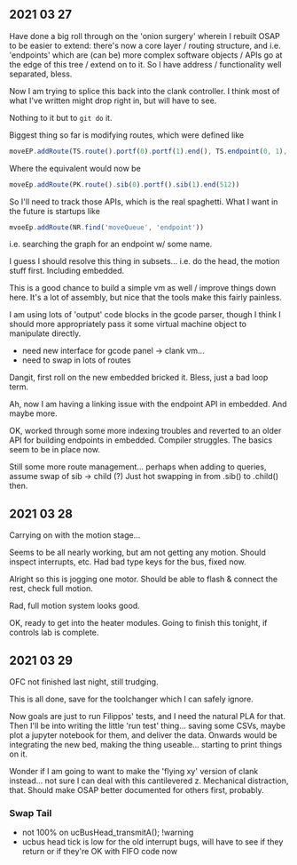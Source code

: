## 2021 03 27

Have done a big roll through on the 'onion surgery' wherein I rebuilt OSAP to be easier to extend: there's now a core layer / routing structure, and i.e. 'endpoints' which are (can be) more complex software objects / APIs go at the edge of this tree / extend on to it. So I have address / functionality well separated, bless. 

Now I am trying to splice this back into the clank controller. I think most of what I've written might drop right in, but will have to see. 

Nothing to it but to `git do` it. 

Biggest thing so far is modifying routes, which were defined like 

```js 
moveEP.addRoute(TS.route().portf(0).portf(1).end(), TS.endpoint(0, 1), 512)
```

Where the equivalent would now be 

```js
moveEp.addRoute(PK.route().sib(0).portf().sib(1).end(512))
```

So I'll need to track those APIs, which is the real spaghetti. What I want in the future is startups like 

```js
mvoeEp.addRoute(NR.find('moveQueue', 'endpoint'))
```

i.e. searching the graph for an endpoint w/ some name. 

I guess I should resolve this thing in subsets... i.e. do the head, the motion stuff first. Including embedded. 

This is a good chance to build a simple vm as well / improve things down here. It's a lot of assembly, but nice that the tools make this fairly painless. 

I am using lots of 'output' code blocks in the gcode parser, though I think I should more appropriately pass it some virtual machine object to manipulate directly. 

- need new interface for gcode panel -> clank vm... 
- need to swap in lots of routes 

Dangit, first roll on the new embedded bricked it. Bless, just a bad loop term. 

Ah, now I am having a linking issue with the endpoint API in embedded. And maybe more. 

OK, worked through some more indexing troubles and reverted to an older API for building endpoints in embedded. Compiler struggles. The basics seem to be in place now. 

Still some more route management... perhaps when adding to queries, assume swap of sib -> child (?) Just hot swapping in from .sib() to .child() then. 

## 2021 03 28 

Carrying on with the motion stage... 

Seems to be all nearly working, but am not getting any motion. Should inspect interrupts, etc. Had bad type keys for the bus, fixed now. 

Alright so this is jogging one motor. Should be able to flash & connect the rest, check full motion. 

Rad, full motion system looks good. 

OK, ready to get into the heater modules. Going to finish this tonight, if controls lab is complete. 

## 2021 03 29 

OFC not finished last night, still trudging. 

This is all done, save for the toolchanger which I can safely ignore.

Now goals are just to run Filippos' tests, and I need the natural PLA for that. Then I'll be into writing the little 'run test' thing... saving some CSVs, maybe plot a jupyter notebook for them, and deliver the data. Onwards would be integrating the new bed, making the thing useable... starting to print things on it. 

Wonder if I am going to want to make the 'flying xy' version of clank instead... not sure I can deal with this cantilevered z. Mechanical distraction, that. Should make OSAP better documented for others first, probably. 

### Swap Tail

- not 100% on ucBusHead_transmitA(); !warning 
- ucbus head tick is low for the old interrupt bugs, will have to see if they return or if they're OK with FIFO code now 